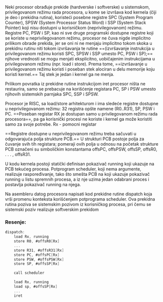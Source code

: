 Neki procesor obrađuje prekide (hardverske i softverske) u sistemskom, privilegovanom režimu rada procesora, u kome se izvršava kod kernela (čiji je deo i prekidna rutina), koristeći posebne registre SPC (System Program Counter), SPSW (System Processor Status Word) i SSP (System Stack Pointer) koji nisu dostupni u korisničkom (neprivilegovanom) režimu. Registre PC, PSW i SP, kao ni sve druge programski dostupne registre koji se koriste u neprivilegovanom režimu, procesor ne čuva nigde implicitno prilikom obrade prekida, jer se oni ni ne menjaju implicitno tokom skoka u prekidnu rutinu niti tokom izvršavanja te rutine ==(izvršavanje instrukcija u privilegovanom režimu koristi SPC, SPSW i SSP umesto PC, PSW i SP);== njihove vrednosti se mogu menjati eksplicitno, uobičajenim instrukcijama u privilegovanom režimu (npr. load i store). Prema tome, ==izvršavanje u privilegovanom režimu koristi i poseban stek alociran u delu memorije koju koristi kernel.== Taj stek je jedan i kernel ga ne menja.

Prilikom povratka iz prekidne rutine instrukcijom iret procesor ništa ne restaurira, samo se prebacuje na korišćenje registara PC, SP i PSW umesto njihovih sistemskih parnjaka SPC, SSP i SPSW.

Procesor je RISC, sa load/store arhitekturom i ima sledeće registre dostupne u neprivilegovanom režimu: 32 registra opšte namene (R0..R31), SP, PSW i PC. ==Poseban registar RX je dostupan samo u privilegovanom režimu rada procesora==, pa ga korisnički procesi ne koriste i kernel ga može koristiti samo za svoje potrebe.
Rx - pomocni registar

==Registre dostupne u neprivilegovanom režimu treba sačuvati u odgovarajuća polja strukture PCB.== U strukturi PCB postoje polja za čuvanje svih tih registara; pomeraji ovih polja u odnosu na početak strukture PCB označeni su simboličkim konstantama offsPC, offsPSW, offsSP, offsR0, . . . , offsR31.

U kodu kernela postoji statički definisan pokazivač running koji ukazuje na PCB tekućeg procesa. Potprogram scheduler, koji nema argumente, realizuje raspoređivanje, tako što smešta PCB na koji ukazuje pokazivač running u listu spremnih procesa, a iz nje uzima jedan odabrani proces i postavlja pokazivač running na njega.

Na asembleru datog procesora napisati kod prekidne rutine dispatch koja vrši promenu konteksta korišćenjem potprograma scheduler. Ova prekidna rutina poziva se sistemskim pozivom iz korisničkog procesa, pri čemu se sistemski poziv realizuje softverskim prekidom
### Resenje:
```c
dispatch:
	load Rx, running
	store R0, #offsR0[Rx]
	...
	store R31, #offsR31[Rx]
	store PC, #offsPC[Rx]
	store PSW, #offsPSW[Rx]
	store SP, #offsSP[Rx]
	
	call scheduler
	
	load Rx, running
	load sp, #offsSP[Rx]
	...
	iret
```